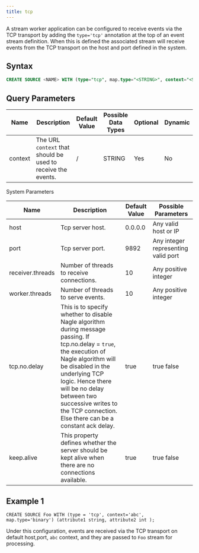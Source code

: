 ```yaml
---
title: tcp
---
```


A stream worker application can be configured to receive events via the TCP transport by adding the `type='tcp'` annotation at the top of an event stream definition. When this is defined the associated stream will receive events from the TCP transport on the host and port defined in the system.

## Syntax

```sql
CREATE SOURCE <NAME> WITH (type="tcp", map.type="<STRING>", context="<STRING>")
```

## Query Parameters

| Name    | Description                | Default Value | Possible Data Types | Optional | Dynamic |
|---------|----------------------------------------------------------------|---------------|---------------------|----------|---------|
| context | The URL `context` that should be used to receive the events. | /             | STRING              | Yes      | No      |

System Parameters

| Name             | Description        | Default Value | Possible Parameters                 |
|------------------|------------------------|---------------|-------------------------------------|
| host             | Tcp server host.   | 0.0.0.0       | Any valid host or IP                |
| port             | Tcp server port.   | 9892          | Any integer representing valid port |
| receiver.threads | Number of threads to receive connections.              | 10            | Any positive integer                |
| worker.threads   | Number of threads to serve events.   | 10            | Any positive integer                |
| tcp.no.delay     | This is to specify whether to disable Nagle algorithm during message passing. If tcp.no.delay = `true`, the execution of Nagle algorithm will be disabled in the underlying TCP logic. Hence there will be no delay between two successive writes to the TCP connection. Else there can be a constant ack delay. | true          | true false        |
| keep.alive       | This property defines whether the server should be kept alive when there are no connections available.       | true          | true false        |

## Example 1

    CREATE SOURCE Foo WITH (type = 'tcp', context='abc', map.type='binary') (attribute1 string, attribute2 int );

Under this configuration, events are received via the TCP transport on default host,port, `abc` context, and they are passed to `Foo` stream for processing.
